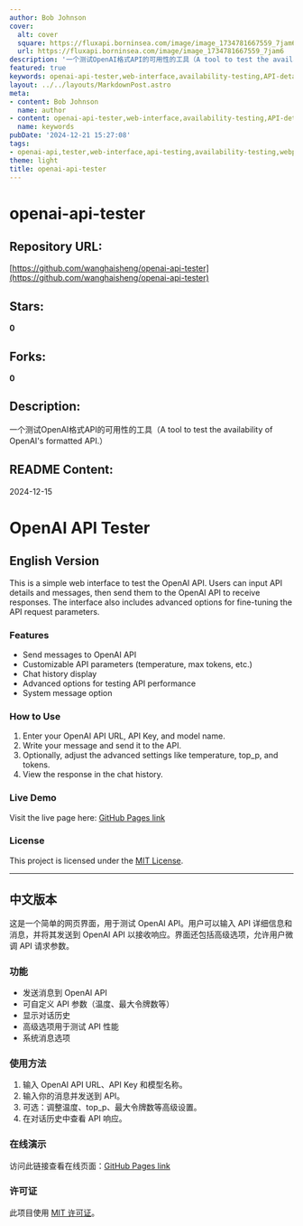 ```yaml
---
author: Bob Johnson
cover:
  alt: cover
  square: https://fluxapi.borninsea.com/image/image_1734781667559_7jam6
  url: https://fluxapi.borninsea.com/image/image_1734781667559_7jam6
description: '一个测试OpenAI格式API的可用性的工具（A tool to test the availability of OpenAI's formatted API.）'
featured: true
keywords: openai-api-tester,web-interface,availability-testing,API-details,API-messages,advanced-options,API-request-parameters,send-to-API,chat-history-display,API-performance-testing,System-message-option,use-method,API-URL,API-Key,model-name,message-input,response-display,online-demo,GitHub-Pages,MIT-License
layout: ../../layouts/MarkdownPost.astro
meta:
- content: Bob Johnson
  name: author
- content: openai-api-tester,web-interface,availability-testing,API-details,API-messages,advanced-options,API-request-parameters,send-to-API,chat-history-display,API-performance-testing,System-message-option,use-method,API-URL,API-Key,model-name,message-input,response-display,online-demo,GitHub-Pages,MIT-License
  name: keywords
pubDate: '2024-12-21 15:27:08'
tags:
- openai-api,tester,web-interface,api-testing,availability-testing,webpage,MIT-license,github-pages
theme: light
title: openai-api-tester
---
```


# openai-api-tester

## Repository URL: 
[https://github.com/wanghaisheng/openai-api-tester](https://github.com/wanghaisheng/openai-api-tester)

## Stars: 
**0**

## Forks: 
**0**

## Description: 
一个测试OpenAI格式API的可用性的工具（A tool to test the availability of OpenAI's formatted API.）

## README Content: 
2024-12-15

# OpenAI API Tester

## English Version

This is a simple web interface to test the OpenAI API. Users can input API details and messages, then send them to the OpenAI API to receive responses. The interface also includes advanced options for fine-tuning the API request parameters.

### Features
- Send messages to OpenAI API
- Customizable API parameters (temperature, max tokens, etc.)
- Chat history display
- Advanced options for testing API performance
- System message option

### How to Use
1. Enter your OpenAI API URL, API Key, and model name.
2. Write your message and send it to the API.
3. Optionally, adjust the advanced settings like temperature, top_p, and tokens.
4. View the response in the chat history.

### Live Demo
Visit the live page here: [GitHub Pages link](https://runningfelix.github.io/openai-api-tester/)

### License
This project is licensed under the [MIT License](LICENSE).

---

## 中文版本

这是一个简单的网页界面，用于测试 OpenAI API。用户可以输入 API 详细信息和消息，并将其发送到 OpenAI API 以接收响应。界面还包括高级选项，允许用户微调 API 请求参数。

### 功能
- 发送消息到 OpenAI API
- 可自定义 API 参数（温度、最大令牌数等）
- 显示对话历史
- 高级选项用于测试 API 性能
- 系统消息选项

### 使用方法
1. 输入 OpenAI API URL、API Key 和模型名称。
2. 输入你的消息并发送到 API。
3. 可选：调整温度、top_p、最大令牌数等高级设置。
4. 在对话历史中查看 API 响应。

### 在线演示
访问此链接查看在线页面：[GitHub Pages link](https://runningfelix.github.io/openai-api-tester/)

### 许可证
此项目使用 [MIT 许可证](LICENSE)。

